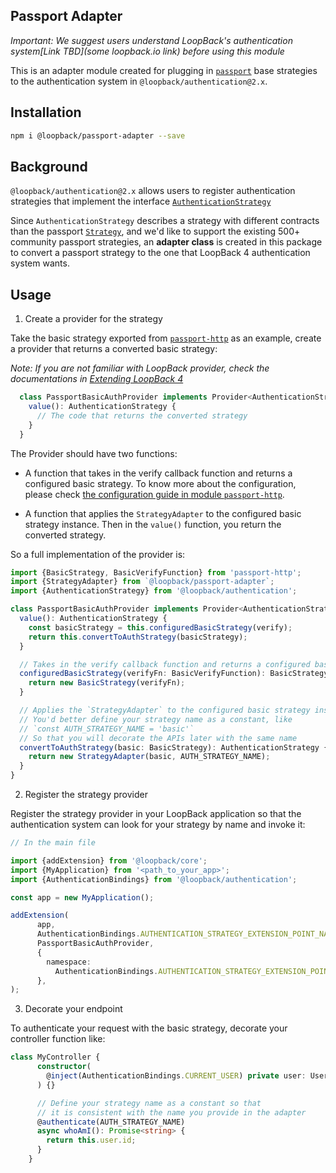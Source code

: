## Passport Adapter

*Important: We suggest users understand LoopBack's authentication system[Link TBD](some loopback.io link) before using this module*

This is an adapter module created for plugging in [`passport`](https://www.npmjs.com/package/passport) base strategies to the authentication system in `@loopback/authentication@2.x`.

## Installation

```sh
npm i @loopback/passport-adapter --save
```

## Background

`@loopback/authentication@2.x` allows users to register authentication strategies that implement the interface [`AuthenticationStrategy`](https://apidocs.strongloop.com/@loopback%2fdocs/authentication.html#AuthenticationStrategy)

Since `AuthenticationStrategy` describes a strategy with different contracts than the passport [`Strategy`](https://github.com/DefinitelyTyped/DefinitelyTyped/blob/master/types/passport/index.d.ts#L79), and we'd like to support the existing 500+ community passport strategies, an **adapter class** is created in this package to convert a passport strategy to the one that LoopBack 4 authentication system wants.

## Usage

1. Create a provider for the strategy

Take the basic strategy exported from [`passport-http`](https://github.com/jaredhanson/passport-http) as an example, create a provider that returns a converted basic strategy:

*Note: If you are not familiar with LoopBack provider, check the documentations in [Extending LoopBack 4](https://loopback.io/doc/en/lb4/Extending-LoopBack-4.html)*

```ts
  class PassportBasicAuthProvider implements Provider<AuthenticationStrategy> {
    value(): AuthenticationStrategy {
      // The code that returns the converted strategy
    }
  }
```

The Provider should have two functions:

- A function that takes in the verify callback function and returns a configured basic strategy. To know more about the configuration, please check [the configuration guide in module `passport-http`](https://github.com/jaredhanson/passport-http#usage-of-http-basic).

- A function that applies the `StrategyAdapter` to the configured basic strategy instance. Then in the `value()` function, you return the converted strategy.

So a full implementation of the provider is:

```ts
import {BasicStrategy, BasicVerifyFunction} from 'passport-http';
import {StrategyAdapter} from `@loopback/passport-adapter`;
import {AuthenticationStrategy} from '@loopback/authentication';

class PassportBasicAuthProvider implements Provider<AuthenticationStrategy> {
  value(): AuthenticationStrategy {
    const basicStrategy = this.configuredBasicStrategy(verify);
    return this.convertToAuthStrategy(basicStrategy);
  }

  // Takes in the verify callback function and returns a configured basic strategy.
  configuredBasicStrategy(verifyFn: BasicVerifyFunction): BasicStrategy {
    return new BasicStrategy(verifyFn);
  }

  // Applies the `StrategyAdapter` to the configured basic strategy instance.
  // You'd better define your strategy name as a constant, like
  // `const AUTH_STRATEGY_NAME = 'basic'`
  // So that you will decorate the APIs later with the same name
  convertToAuthStrategy(basic: BasicStrategy): AuthenticationStrategy {
    return new StrategyAdapter(basic, AUTH_STRATEGY_NAME);
  }
}
```

2. Register the strategy provider

Register the strategy provider in your LoopBack application so that the authentication system can look for your strategy by name and invoke it:

```ts
// In the main file

import {addExtension} from '@loopback/core';
import {MyApplication} from '<path_to_your_app>';
import {AuthenticationBindings} from '@loopback/authentication';

const app = new MyApplication();

addExtension(
      app,
      AuthenticationBindings.AUTHENTICATION_STRATEGY_EXTENSION_POINT_NAME,
      PassportBasicAuthProvider,
      {
        namespace:
          AuthenticationBindings.AUTHENTICATION_STRATEGY_EXTENSION_POINT_NAME,
      },
);
```

3. Decorate your endpoint

To authenticate your request with the basic strategy, decorate your controller function like:

```ts
class MyController {
      constructor(
        @inject(AuthenticationBindings.CURRENT_USER) private user: UserProfile,
      ) {}

      // Define your strategy name as a constant so that
      // it is consistent with the name you provide in the adapter
      @authenticate(AUTH_STRATEGY_NAME)
      async whoAmI(): Promise<string> {
        return this.user.id;
      }
    }
```

